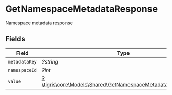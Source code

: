 # GetNamespaceMetadataResponse

Namespace metadata response


## Fields

| Field                                                                                                                     | Type                                                                                                                      | Required                                                                                                                  | Description                                                                                                               |
| ------------------------------------------------------------------------------------------------------------------------- | ------------------------------------------------------------------------------------------------------------------------- | ------------------------------------------------------------------------------------------------------------------------- | ------------------------------------------------------------------------------------------------------------------------- |
| `metadataKey`                                                                                                             | *?string*                                                                                                                 | :heavy_minus_sign:                                                                                                        | N/A                                                                                                                       |
| `namespaceId`                                                                                                             | *?int*                                                                                                                    | :heavy_minus_sign:                                                                                                        | N/A                                                                                                                       |
| `value`                                                                                                                   | [?\tigris\core\Models\Shared\GetNamespaceMetadataResponseValue](../../models/shared/GetNamespaceMetadataResponseValue.md) | :heavy_minus_sign:                                                                                                        | N/A                                                                                                                       |